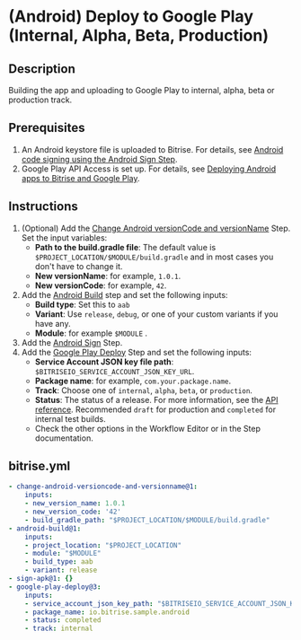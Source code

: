# (Android) Deploy to Google Play (Internal, Alpha, Beta, Production)

## Description

Building the app and uploading to Google Play to internal, alpha, beta or production track.

## Prerequisites

1. An Android keystore file is uploaded to Bitrise. For details, see [Android code signing using the Android Sign Step](https://devcenter.bitrise.io/en/code-signing/android-code-signing/android-code-signing-using-the-android-sign-step.html).
2. Google Play API Access is set up. For details, see [Deploying Android apps to Bitrise and Google Play](https://devcenter.bitrise.io/en/deploying/android-deployment/deploying-android-apps-to-bitrise-and-google-play.html#setting-up-google-play-api-access).

## Instructions

1. (Optional) Add the [Change Android versionCode and versionName](https://www.bitrise.io/integrations/steps/change-android-versioncode-and-versionname) Step. Set the input variables:
    - **Path to the build.gradle file**: The default value is `$PROJECT_LOCATION/$MODULE/build.gradle` and in most cases you don't have to change it. 
    - **New versionName**: for example, `1.0.1`.
    - **New versionCode**: for example, `42`.
2. Add the [Android Build](https://github.com/bitrise-steplib/bitrise-step-android-build) step and set the following inputs:
    - **Build type**: Set this to `aab`
    - **Variant**: Use `release`, `debug`, or one of your custom variants if you have any.
    - **Module**: for example `$MODULE` .
3. Add the [Android Sign](https://github.com/bitrise-steplib/steps-sign-apk) Step.
4. Add the [Google Play Deploy](https://github.com/bitrise-steplib/steps-google-play-deploy) Step and set the following inputs:
    - **Service Account JSON key file path**: `$BITRISEIO_SERVICE_ACCOUNT_JSON_KEY_URL`.
    - **Package name**: for example, `com.your.package.name`.
    - **Track**: Choose one of `internal`, `alpha`, `beta`, or `production`.
    - **Status**: The status of a release. For more information, see the [API reference](https://developers.google.com/android-publisher/api-ref/rest/v3/edits.tracks#Status). Recommended `draft` for production and `completed` for internal test builds.
    - Check the other options in the Workflow Editor or in the Step documentation.

## bitrise.yml

```yaml
- change-android-versioncode-and-versionname@1:
    inputs:
    - new_version_name: 1.0.1
    - new_version_code: '42'
    - build_gradle_path: "$PROJECT_LOCATION/$MODULE/build.gradle"
- android-build@1:
    inputs:
    - project_location: "$PROJECT_LOCATION"
    - module: "$MODULE"
    - build_type: aab
    - variant: release
- sign-apk@1: {}
- google-play-deploy@3:
    inputs:
    - service_account_json_key_path: "$BITRISEIO_SERVICE_ACCOUNT_JSON_KEY_URL"
    - package_name: io.bitrise.sample.android
    - status: completed
    - track: internal
```
